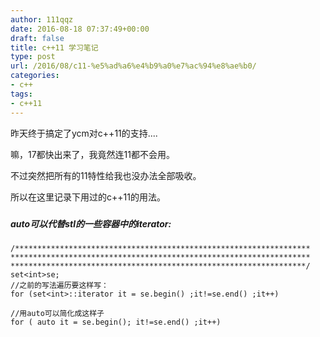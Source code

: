 ```yaml
---
author: 111qqz
date: 2016-08-18 07:37:49+00:00
draft: false
title: c++11 学习笔记
type: post
url: /2016/08/c11-%e5%ad%a6%e4%b9%a0%e7%ac%94%e8%ae%b0/
categories:
- c++
tags:
- c++11
---
```


昨天终于搞定了ycm对c++11的支持....

嘛，17都快出来了，我竟然连11都不会用。

不过突然把所有的11特性给我也没办法全部吸收。

所以在这里记录下用过的c++11的用法。


##### 




##### **auto可以代替stl的一些容器中的iterator:**



    
    
    /******************************************************************
    *******************************************************************
    ******************************************************************/
    set<int>se;
    //之前的写法遍历要这样写：
    for (set<int>::iterator it = se.begin() ;it!=se.end() ;it++)
    
    //用auto可以简化成这样子
    for ( auto it = se.begin(); it!=se.end() ;it++)
    



